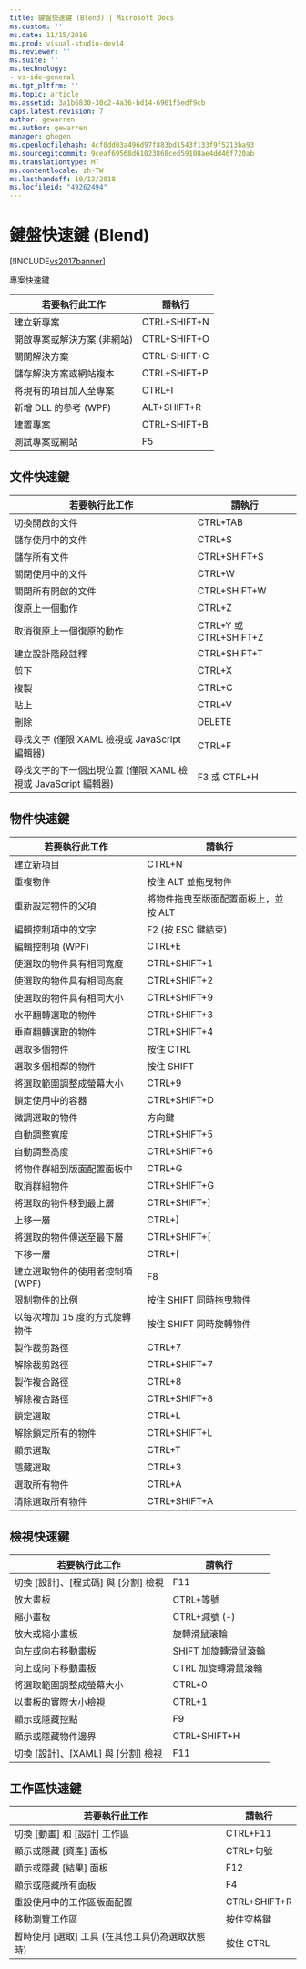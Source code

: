 ```yaml
---
title: 鍵盤快速鍵 (Blend) | Microsoft Docs
ms.custom: ''
ms.date: 11/15/2016
ms.prod: visual-studio-dev14
ms.reviewer: ''
ms.suite: ''
ms.technology:
- vs-ide-general
ms.tgt_pltfrm: ''
ms.topic: article
ms.assetid: 3a1b6830-30c2-4a36-bd14-6961f5edf9cb
caps.latest.revision: 7
author: gewarren
ms.author: gewarren
manager: ghogen
ms.openlocfilehash: 4cf0dd03a496d97f883bd1543f133f9f5213ba93
ms.sourcegitcommit: 9ceaf69568d61023868ced59108ae4dd46f720ab
ms.translationtype: MT
ms.contentlocale: zh-TW
ms.lasthandoff: 10/12/2018
ms.locfileid: "49262494"
---
```

# <a name="keyboard-shortcuts-in-blend"></a>鍵盤快速鍵 (Blend)
[!INCLUDE[vs2017banner](../includes/vs2017banner.md)]

專案快速鍵  
  
|若要執行此工作|請執行|  
|----------------|-------------|  
|建立新專案|CTRL+SHIFT+N|  
|開啟專案或解決方案 (非網站)|CTRL+SHIFT+O|  
|關閉解決方案|CTRL+SHIFT+C|  
|儲存解決方案或網站複本|CTRL+SHIFT+P|  
|將現有的項目加入至專案|CTRL+I|  
|新增 DLL 的參考 (WPF)|ALT+SHIFT+R|  
|建置專案|CTRL+SHIFT+B|  
|測試專案或網站|F5|  
  
## <a name="document-shortcuts"></a>文件快速鍵  
  
|若要執行此工作|請執行|  
|----------------|-------------|  
|切換開啟的文件|CTRL+TAB|  
|儲存使用中的文件|CTRL+S|  
|儲存所有文件|CTRL+SHIFT+S|  
|關閉使用中的文件|CTRL+W|  
|關閉所有開啟的文件|CTRL+SHIFT+W|  
|復原上一個動作|CTRL+Z|  
|取消復原上一個復原的動作|CTRL+Y 或 CTRL+SHIFT+Z|  
|建立設計階段註釋|CTRL+SHIFT+T|  
|剪下|CTRL+X|  
|複製|CTRL+C|  
|貼上|CTRL+V|  
|刪除|DELETE|  
|尋找文字 (僅限 XAML 檢視或 JavaScript 編輯器)|CTRL+F|  
|尋找文字的下一個出現位置 (僅限 XAML 檢視或 JavaScript 編輯器)|F3 或 CTRL+H|  
  
## <a name="object-shortcuts"></a>物件快速鍵  
  
|若要執行此工作|請執行|  
|----------------|-------------|  
|建立新項目|CTRL+N|  
|重複物件|按住 ALT 並拖曳物件|  
|重新設定物件的父項|將物件拖曳至版面配置面板上，並按 ALT|  
|編輯控制項中的文字|F2 (按 ESC 鍵結束)|  
|編輯控制項 (WPF)|CTRL+E|  
|使選取的物件具有相同寬度|CTRL+SHIFT+1|  
|使選取的物件具有相同高度|CTRL+SHIFT+2|  
|使選取的物件具有相同大小|CTRL+SHIFT+9|  
|水平翻轉選取的物件|CTRL+SHIFT+3|  
|垂直翻轉選取的物件|CTRL+SHIFT+4|  
|選取多個物件|按住 CTRL|  
|選取多個相鄰的物件|按住 SHIFT|  
|將選取範圍調整成螢幕大小|CTRL+9|  
|鎖定使用中的容器|CTRL+SHIFT+D|  
|微調選取的物件|方向鍵|  
|自動調整寬度|CTRL+SHIFT+5|  
|自動調整高度|CTRL+SHIFT+6|  
|將物件群組到版面配置面板中|CTRL+G|  
|取消群組物件|CTRL+SHIFT+G|  
|將選取的物件移到最上層|CTRL+SHIFT+]|  
|上移一層|CTRL+]|  
|將選取的物件傳送至最下層|CTRL+SHIFT+[|  
|下移一層|CTRL+[|  
|建立選取物件的使用者控制項 (WPF)|F8|  
|限制物件的比例|按住 SHIFT 同時拖曳物件|  
|以每次增加 15 度的方式旋轉物件|按住 SHIFT 同時旋轉物件|  
|製作裁剪路徑|CTRL+7|  
|解除裁剪路徑|CTRL+SHIFT+7|  
|製作複合路徑|CTRL+8|  
|解除複合路徑|CTRL+SHIFT+8|  
|鎖定選取|CTRL+L|  
|解除鎖定所有的物件|CTRL+SHIFT+L|  
|顯示選取|CTRL+T|  
|隱藏選取|CTRL+3|  
|選取所有物件|CTRL+A|  
|清除選取所有物件|CTRL+SHIFT+A|  
  
## <a name="view-shortcuts"></a>檢視快速鍵  
  
|若要執行此工作|請執行|  
|----------------|-------------|  
|切換 [設計]、[程式碼] 與 [分割] 檢視|F11|  
|放大畫板|CTRL+等號|  
|縮小畫板|CTRL+減號 (-)|  
|放大或縮小畫板|旋轉滑鼠滾輪|  
|向左或向右移動畫板|SHIFT 加旋轉滑鼠滾輪|  
|向上或向下移動畫板|CTRL 加旋轉滑鼠滾輪|  
|將選取範圍調整成螢幕大小|CTRL+0|  
|以畫板的實際大小檢視|CTRL+1|  
|顯示或隱藏控點|F9|  
|顯示或隱藏物件邊界|CTRL+SHIFT+H|  
|切換 [設計]、[XAML] 與 [分割] 檢視|F11|  
  
## <a name="workspace-shortcuts"></a>工作區快速鍵  
  
|若要執行此工作|請執行|  
|----------------|-------------|  
|切換 [動畫] 和 [設計] 工作區|CTRL+F11|  
|顯示或隱藏 [資產] 面板|CTRL+句號|  
|顯示或隱藏 [結果] 面板|F12|  
|顯示或隱藏所有面板|F4|  
|重設使用中的工作區版面配置|CTRL+SHIFT+R|  
|移動瀏覽工作區|按住空格鍵|  
|暫時使用 [選取] 工具 (在其他工具仍為選取狀態時)|按住 CTRL|



